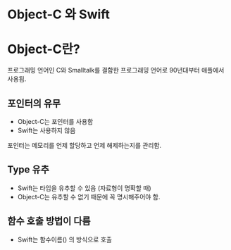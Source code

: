 # Object-C 와 Swift 

# Object-C란?
  
  프로그래밍 언어인 C와 Smalltalk를 결함한 프로그래밍 언어로 90년대부터 애플에서 사용됨.   

## 포인터의 유무 

  - Object-C는 포인터를 사용함
  - Swift는 사용하지 않음 
  
  포인터는 메모리를 언제 할당하고 언제 해제하는지를 관리함.
  
## Type 유추  
  
  - Swift는 타입을 유추할 수 있음 (자료형이 명확할 때)
  - Object-C는 유추할 수 없기 때문에 꼭 명시해주어야 함.

## 함수 호출 방법이 다름 

  - Swift는 함수이름() 의 방식으로 호출 

